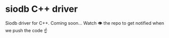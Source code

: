 # siodb C++ driver

Siodb driver for C++. Coming soon... Watch 👁️ the repo to get notified when we push the code ☝️
